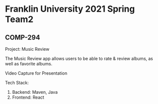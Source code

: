 # Franklin University 2021 Spring Team2

## COMP-294

Project: Music Review

The Music Review app allows users to be able to rate & review albums, as well as favorite albums. 

Video Capture for Presentation



Tech Stack: 
  1. Backend: Maven, Java
  2. Frontend: React
